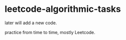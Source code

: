 # leetcode-algorithmic-tasks

later will add a new code.

practice from time to time,
mostly Leetcode.


